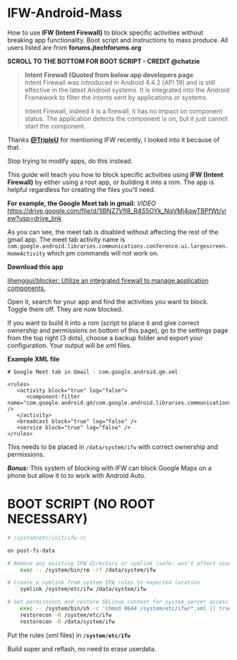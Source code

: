 # IFW-Android-Mass
How to use **IFW (Intent Firewall)** to block specific activities without breaking app functionality. Boot script and instructions to mass produce. All users listed are from **forums.jtechforums.org**

**SCROLL TO THE BOTTOM FOR BOOT SCRIPT - CREDIT @chatzie**

> **Intent Firewall (Quoted from below app developers page**  
> Intent Firewall was introduced in Android 4.4.2 (API 19) and is still effective in the latest Android systems. It is integrated into the Android Framework to filter the intents sent by applications or systems.  
>  
> Intent Firewall, indeed it is a firewall, it has no impact on component status. The application detects the component is on, but it just cannot start the component.


Thanks **[@TripleU](https://github.com/TripleU613)** for mentioning IFW recently, I looked into it because of that.

Stop trying to modify apps, do this instead.

This guide will teach you how to block specific activities using **IFW (Intent Firewall)** by either using a root app, or building it into a rom. The app is helpful regardless for creating the files you'll need.

**For example, the Google Meet tab in gmail:**
*VIDEO*
https://drive.google.com/file/d/1IBNZ7Vfl8_R4S5OYk_NqVMj4qwTBPfWt/view?usp=drive_link

As you can see, the meet tab is disabled without affecting the rest of the gmail app. The meet tab activity name is
```com.google.android.libraries.communications.conference.ui.largescreen.HomeActivity```
which pm commands will not work on.

**Download this app**

[lihenggui/blocker: Utilize an integrated firewall to manage application components.](https://github.com/lihenggui/blocker)

Open it, search for your app and find the activities you want to block. Toggle them off. They are now blocked.

If you want to build it into a rom (script to place it and give correct ownership and permissions on bottom of this page), go to the settings page from the top right (3 dots), choose a backup folder and export your configuration. Your output will be xml files.

**Example XML file**
```
# Google Meet tab in Gmail - com.google.android.gm.xml

<rules>
   <activity block="true" log="false">
      <component-filter name="com.google.android.gm/com.google.android.libraries.communications.conference.ui.largescreen.HomeActivity" />
   </activity>
   <broadcast block="true" log="false" />
   <service block="true" log="false" />
</rules>
```

This needs to be placed in ```/data/system/ifw``` with correct ownership and permissions.

***Bonus:*** This system of blocking with IFW can block Google Maps on a phone but allow it to to work with Android Auto.

# BOOT SCRIPT (NO ROOT NECESSARY)
```bash
# /system/etc/init/ifw.rc

on post-fs-data

# Remove any existing IFW directory or symlink (safe: won't affect user data)
    exec -- /system/bin/rm -rf /data/system/ifw

# Create a symlink from system IFW rules to expected location
    symlink /system/etc/ifw /data/system/ifw

# Set permissions and restore SELinux context for system_server access
    exec -- /system/bin/sh -c 'chmod 0644 /system/etc/ifw/*.xml || true'
    restorecon -R /system/etc/ifw
    restorecon -R /data/system/ifw
```

Put the rules (xml files) in **```/system/etc/ifw```**

Build super and reflash, no need to erase userdata.
